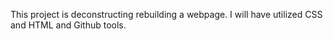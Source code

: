 This project is deconstructing rebuilding a webpage.
I will have utilized CSS and HTML and Github tools.

